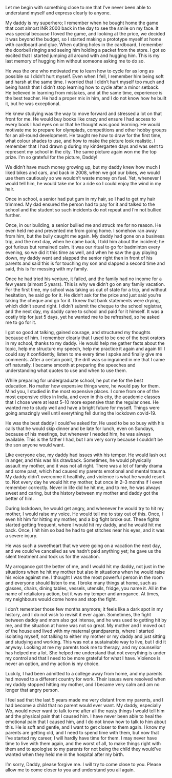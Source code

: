 Let me begin with something close to me that I’ve never been able to understand myself and express clearly to anyone.

My daddy is my superhero; I remember when he bought home the game that cost almost INR 2000 back in the day to see the smile on my face. It was special because I loved the game, and looking at the price, we decided it was beyond the budget, so I started making a prototype myself at home with cardboard and glue. When cutting holes in the cardboard, I remember the doorbell ringing and seeing him holding a packet from the store. I got so excited that I started jumping all around with and hugging him. This is my last memory of hugging him without someone asking me to do so.

He was the one who motivated me to learn how to cycle for as long as possible so I didn’t hurt myself. Even when I fell, I remember him being soft and harsh at the same time. I worried that I didn’t hurt myself too much and being harsh that I didn’t stop learning how to cycle after a minor setback. He believed in learning from mistakes, and at the same time, experience is the best teacher. He had a proper mix in him, and I do not know how he built it, but he was exceptional.

He knew studying was the way to move forward and stressed a lot on that front for me. He would buy books like crazy and ensure I had access to every book I had eyes on or that he thought was good learning. He would motivate me to prepare for olympiads, competitions and other hobby groups for an all-round development. He taught me how to draw for the first time, what colour shades to use, and how to make the picture look realistic. I remember that I had drawn g during my kindergarten days and was sent to represent my school in the city. The same picture again won me the top prize. I’m so grateful for the picture, Daddy!

We didn’t have much money growing up, but my daddy knew how much I liked bikes and cars, and back in 2008, when we got our bikes, we would use them cautiously so we wouldn’t waste money on fuel. Yet, whenever I would tell him, he would take me for a ride so I could enjoy the wind in my hair.

Once in school, a senior had put gum in my hair, so I had to get my hair trimmed. My dad ensured the person had to pay for it and talked to the school and the student so such incidents do not repeat and I’m not bullied further.

Once, in our building, a senior bullied me and struck me for no reason. He even held me and prevented me from going home. I somehow ran away from him, but the bully caught me again. My daddy had gone on a business trip, and the next day, when he came back, I told him about the incident; he got furious but remained calm. It was our ritual to go for badminton every evening, so we did it this time as well, and when he saw the guy playing down, my daddy went and slapped the senior right then in front of his parents and said this is for touching my son and slapped a second time and said, this is for messing with my family.

Once he had tried his venture, it failed, and the family had no income for a few years (almost 5 years). This is why we didn’t go on any family vacation. For the first time, my school was taking us out of state for a trip, and without hesitation, he said go for it. He didn’t ask for the price and just said you’re taking the cheque and go for it. I knew that bank statements were drying, which didn’t sound right. I didn’t submit the cheque to the school registrar, and the next day, my daddy came to school and paid for it himself. It was a costly trip for just 5 days, yet he wanted me to be refreshed, so he asked me to go for it.

I got so good at talking, gained courage, and structured my thoughts because of him. I remember clearly that I used to be one of the best orators in my school, thanks to my daddy. He would help me gather facts about the topic, help me structure my speech, help me practice it again and again till I could say it confidently, listen to me every time I spoke and finally give me comments. After a certain point, the drill was so ingrained in me that I came off naturally. I became smooth at preparing the speeches and understanding what quotes to use and when to use them.

While preparing for undergraduate school, he put me for the best education. No matter how expensive things were, he would pay for them. Mind you, I studied in the most expensive places. I come from one of the most expensive cities in India, and even in this city, the academic classes that I chose were at least 5–10 more expensive than the regular ones. He wanted me to study well and have a bright future for myself. Things were going amazingly well until everything fell during the lockdown covid-19.

He was the best daddy I could’ve asked for. He used to be so busy with his calls that he would skip dinner and be late for lunch, even on Sundays, because of his meetings, but whenever I needed him, he was always available. This is the father I had, but I am very sorry because I couldn’t be the son anyone would want.

Like everyone else, my daddy had issues with his temper. He would lash out in anger, and this was his drawback. Sometimes, he would physically assault my mother, and it was not all right. There was a lot of family drama and some past, which had caused my parents emotional and mental trauma. My daddy didn’t overcome it healthily, and violence is what he would resort to. Not every day he would hit my mother, but once in 2–3 months if I even remember correctly. Never in life did he hit me, and to me, he was always sweet and caring, but the history between my mother and daddy got the better of him.

During lockdown, he would get angry, and whenever he would try to hit my mother, I would raise my voice. He would tell me to stay out of this. Once, I even hit him for hitting my mother, and a big fight broke out. These fights started getting frequent, where I would hit my daddy, and he would hit me back. Once, I hit him so bad he had to get stitches near his eyes, and it was a severe injury.

He was such a sweetheart that we were going on a vacation the next day, and we could’ve cancelled as we hadn’t paid anything yet; he gave us the silent treatment and took us for the vacation.

My arrogance got the better of me, and I would hit my daddy, not just in the situations when he hit my mother but also in situations when he would raise his voice against me. I thought I was the most powerful person in the room and everyone should listen to me. I broke many things at home, such as glasses, chairs, dining tables, vessels, utensils, fridge, you name it. All in the name of retaliatory action, but it was my temper and arrogance. At times, my neighbours would come home and stop the fight.

I don’t remember those few months anymore; it feels like a dark spot in my history, and I do not wish to revisit it ever again. Sometimes, the fight between daddy and mom also got intense, and he was used to getting hit by me, and the situation at home was not so great. My mother and I moved out of the house and lived with my maternal grandparents, where I started isolating myself, not talking to either my mother or my daddy and just sitting and studying and working. This was not a sustainable way to live, but I did it anyway. Looking at me my parents took me to therapy, and my counsellor has helped me a lot. She helped me understand that not everything is under my control and that I need to be more grateful for what I have. Violence is never an option, and my action is my choice.

Luckily, I had been admitted to a college away from home, and my parents had moved to a different country for work. Their issues were resolved when my daddy stopped hitting my mother, and I became very calm and am no longer that angry person.

I feel sad that the last 5 years made me very distant from my parents, and I had become a child that no parent would ever want. My daddy, especially Wo, would never want to talk to me after all the nasty things I would tell him and the physical pain that I caused him. I have never been able to heal the emotional pain that I caused him, and I do not know how to talk to him about this. He is soft and gentle, and I want to get closer to them again. I know my parents are getting old, and I need to spend time with them, but now that I’ve started my career, I will hardly have time for them. I may never have time to live with them again, and the worst of all, to make things right with them and to apologise to my parents for not being the child they would’ve wanted when they held me in the hospital after my birth.

I’m sorry, Daddy, please forgive me. I will try to come close to you. Please allow me to come closer to you and understand you all again.